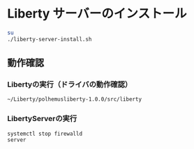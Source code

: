 # Liberty サーバーのインストール

```sh
su
./liberty-server-install.sh
```

## 動作確認

### Libertyの実行（ドライバの動作確認）

```sh
~/Liberty/polhemusliberty-1.0.0/src/liberty
```

### LibertyServerの実行

```sh
systemctl stop firewalld
server
```
